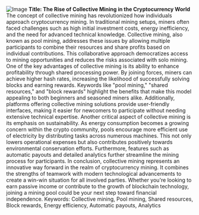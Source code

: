 
![Image](https://github.com/user-attachments/assets/4a25d116-2220-4385-b08e-f287af8fcbc4)
**Title: The Rise of Collective Mining in the Cryptocurrency World**
The concept of collective mining has revolutionized how individuals approach cryptocurrency mining. In traditional mining setups, miners often faced challenges such as high initial investment costs, energy inefficiency, and the need for advanced technical knowledge. Collective mining, also known as pool mining, addresses these issues by allowing multiple participants to combine their resources and share profits based on individual contributions. This collaborative approach democratizes access to mining opportunities and reduces the risks associated with solo mining.
One of the key advantages of collective mining is its ability to enhance profitability through shared processing power. By joining forces, miners can achieve higher hash rates, increasing the likelihood of successfully solving blocks and earning rewards. Keywords like "pool mining," "shared resources," and "block rewards" highlight the benefits that make this model appealing to both beginners and seasoned miners alike. Additionally, platforms offering collective mining solutions provide user-friendly interfaces, making it easier for newcomers to participate without needing extensive technical expertise.
Another critical aspect of collective mining is its emphasis on sustainability. As energy consumption becomes a growing concern within the crypto community, pools encourage more efficient use of electricity by distributing tasks across numerous machines. This not only lowers operational expenses but also contributes positively towards environmental conservation efforts. Furthermore, features such as automatic payouts and detailed analytics further streamline the mining process for participants.
In conclusion, collective mining represents an innovative way forward in the realm of cryptocurrency mining. It combines the strengths of teamwork with modern technological advancements to create a win-win situation for all involved parties. Whether you're looking to earn passive income or contribute to the growth of blockchain technology, joining a mining pool could be your next step toward financial independence. 
Keywords: Collective mining, Pool mining, Shared resources, Block rewards, Energy efficiency, Automatic payouts, Analytics
